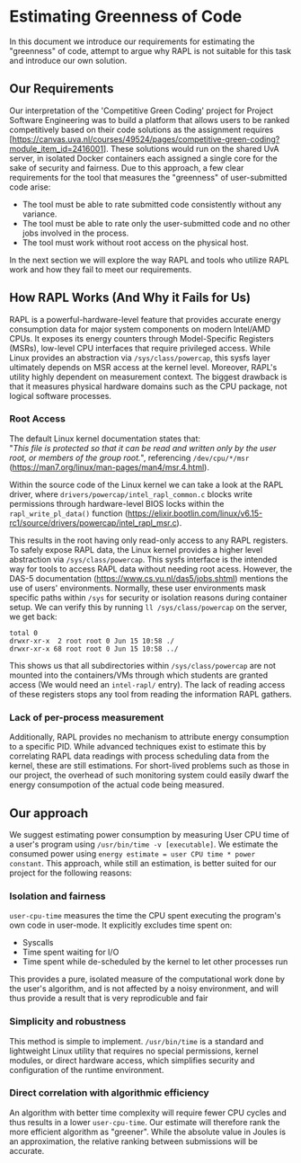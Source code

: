 # Estimating Greenness of Code
In this document we introduce our requirements for estimating the "greenness" of code, attempt to argue why RAPL is not suitable for this task and introduce our own solution.
## Our Requirements
Our interpretation of the 'Competitive Green Coding' project for Project Software Engineering was to build a platform that allows users to be ranked competitively based on their code solutions as the assignment requires [https://canvas.uva.nl/courses/49524/pages/competitive-green-coding?module_item_id=2416001]. These solutions would run on the shared UvA server, in isolated Docker containers each assigned a single core for the sake of security and fairness. Due to this approach, a few clear requirements for the tool that measures the "greenness" of user-submitted code arise:
* The tool must be able to rate submitted code consistently without any variance.
* The tool must be able to rate only the user-submitted code and no other jobs involved in the process.
* The tool must work without root access on the physical host.

In the next section we will explore the way RAPL and tools who utilize RAPL work and how they fail to meet our requirements.


## How RAPL Works (And Why it Fails for Us)
RAPL is a powerful-hardware-level feature that provides accurate energy consumption data for major system components on modern Intel/AMD CPUs. It exposes its energy counters through Model-Specific Registers (MSRs), low-level CPU interfaces that require privileged access. While Linux provides an abstraction via `/sys/class/powercap`, this sysfs layer ultimately depends on MSR access at the kernel level. Moreover, RAPL's utility highly dependent on measurement context.
The biggest drawback is that it measures physical hardware domains such as the CPU package, not logical software processes.


### Root Access
The default Linux kernel documentation states that:\
"*This file is protected so that it can be read and written only by the user root, or members of the group root.*", referencing `/dev/cpu/*/msr` (https://man7.org/linux/man-pages/man4/msr.4.html).

Within the source code of the Linux kernel we can take a look at the RAPL driver, where `drivers/powercap/intel_rapl_common.c` blocks write permissions through hardware-level BIOS locks within the `rapl_write_pl_data()` function (https://elixir.bootlin.com/linux/v6.15-rc1/source/drivers/powercap/intel_rapl_msr.c).

This results in the root having only read-only access to any RAPL registers. To safely expose RAPL data, the Linux kernel provides a higher level abstraction via `/sys/class/powercap`. This sysfs interface is the intended way for tools to access RAPL data without needing root acess. However, the DAS-5 documentation (https://www.cs.vu.nl/das5/jobs.shtml) mentions the use of users' environments. Normally, these user environments mask specific paths within `/sys` for security or isolation reasons during container setup. We can verify this by running `ll /sys/class/powercap` on the server, we get back:

```
total 0
drwxr-xr-x  2 root root 0 Jun 15 10:58 ./
drwxr-xr-x 68 root root 0 Jun 15 10:58 ../
```

This shows us that all subdirectories within `/sys/class/powercap` are not mounted into the containers/VMs through which students are granted access (We would need an `intel-rapl/` entry). The lack of reading access of these registers stops any tool from reading the information RAPL gathers.

### Lack of per-process measurement
Additionally, RAPL provides no mechanism to attribute energy consumption to a specific PID. While advanced techniques exist to estimate this by correlating RAPL data readings with process scheduling data from the kernel, these are still estimations. For short-lived problems such as those in our project, the overhead of such monitoring system could easily dwarf the energy consumpotion of the actual code being measured.


## Our approach
We suggest estimating power consumption by measuring User CPU time of a user's program using `/usr/bin/time -v [executable]`.
We estimate the consumed power using `energy estimate = user CPU time * power constant`. This approach, while still an estimation, is better suited for our project for the following reasons:

### Isolation and fairness
`user-cpu-time` measures the time the CPU spent executing the program's own code in user-mode. It explicitly excludes time spent on:
- Syscalls
- Time spent waiting for I/O
- Time spent while de-scheduled by the kernel to let other processes run

This provides a pure, isolated measure of the computational work done by the user's algorithm, and is not affected by a noisy environment, and will thus provide a result that is very reprodicuble and fair

### Simplicity and robustness
This method is simple to implement. `/usr/bin/time` is a standard and lightweight Linux utility that requires no special permissions, kernel modules, or direct hardware access, which simplifies security and configuration of the runtime environment.

### Direct correlation with algorithmic efficiency
An algorithm with better time complexity will require fewer CPU cycles and thus results in a lower `user-cpu-time`. Our estimate will therefore rank the more efficient algorithm as "greener". While the absolute value in Joules is an approximation, the relative ranking between submissions will be accurate. 
